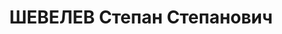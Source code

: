 ---
title: ШЕВЕЛЕВ Степан Степанович
description: 'Звание: 13.08.1936 - полковник.

  Награды: 20.07.1920 - орден Красного Знамени.

  нач. оргмобил. отд-я УПВО НКВД Азово-Черноморского края'
---